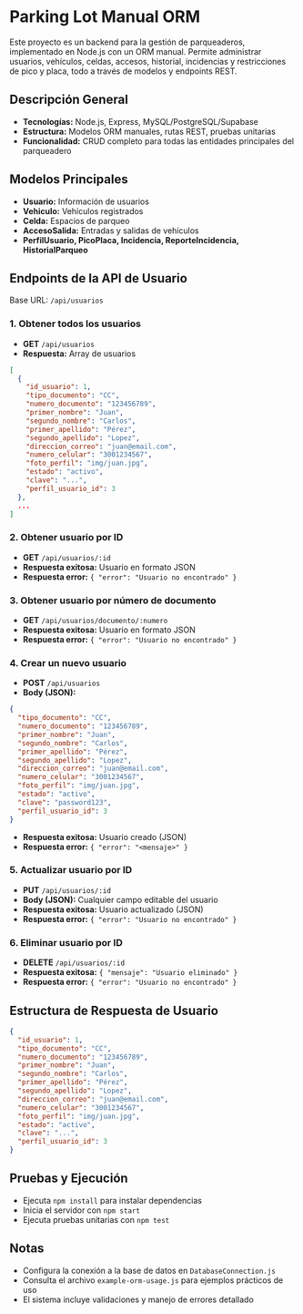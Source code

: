 # Parking Lot Manual ORM

Este proyecto es un backend para la gestión de parqueaderos, implementado en Node.js con un ORM manual. Permite administrar usuarios, vehículos, celdas, accesos, historial, incidencias y restricciones de pico y placa, todo a través de modelos y endpoints REST.

## Descripción General
- **Tecnologías:** Node.js, Express, MySQL/PostgreSQL/Supabase
- **Estructura:** Modelos ORM manuales, rutas REST, pruebas unitarias
- **Funcionalidad:** CRUD completo para todas las entidades principales del parqueadero

## Modelos Principales
- **Usuario:** Información de usuarios
- **Vehiculo:** Vehículos registrados
- **Celda:** Espacios de parqueo
- **AccesoSalida:** Entradas y salidas de vehículos
- **PerfilUsuario, PicoPlaca, Incidencia, ReporteIncidencia, HistorialParqueo**

## Endpoints de la API de Usuario
Base URL: `/api/usuarios`

### 1. Obtener todos los usuarios
- **GET** `/api/usuarios`
- **Respuesta:** Array de usuarios
```json
[
  {
    "id_usuario": 1,
    "tipo_documento": "CC",
    "numero_documento": "123456789",
    "primer_nombre": "Juan",
    "segundo_nombre": "Carlos",
    "primer_apellido": "Pérez",
    "segundo_apellido": "Lopez",
    "direccion_correo": "juan@email.com",
    "numero_celular": "3001234567",
    "foto_perfil": "img/juan.jpg",
    "estado": "activo",
    "clave": "...",
    "perfil_usuario_id": 3
  },
  ...
]
```

### 2. Obtener usuario por ID
- **GET** `/api/usuarios/:id`
- **Respuesta exitosa:** Usuario en formato JSON
- **Respuesta error:** `{ "error": "Usuario no encontrado" }`

### 3. Obtener usuario por número de documento
- **GET** `/api/usuarios/documento/:numero`
- **Respuesta exitosa:** Usuario en formato JSON
- **Respuesta error:** `{ "error": "Usuario no encontrado" }`

### 4. Crear un nuevo usuario
- **POST** `/api/usuarios`
- **Body (JSON):**
```json
{
  "tipo_documento": "CC",
  "numero_documento": "123456789",
  "primer_nombre": "Juan",
  "segundo_nombre": "Carlos",
  "primer_apellido": "Pérez",
  "segundo_apellido": "Lopez",
  "direccion_correo": "juan@email.com",
  "numero_celular": "3001234567",
  "foto_perfil": "img/juan.jpg",
  "estado": "activo",
  "clave": "password123",
  "perfil_usuario_id": 3
}
```
- **Respuesta exitosa:** Usuario creado (JSON)
- **Respuesta error:** `{ "error": "<mensaje>" }`

### 5. Actualizar usuario por ID
- **PUT** `/api/usuarios/:id`
- **Body (JSON):** Cualquier campo editable del usuario
- **Respuesta exitosa:** Usuario actualizado (JSON)
- **Respuesta error:** `{ "error": "Usuario no encontrado" }`

### 6. Eliminar usuario por ID
- **DELETE** `/api/usuarios/:id`
- **Respuesta exitosa:** `{ "mensaje": "Usuario eliminado" }`
- **Respuesta error:** `{ "error": "Usuario no encontrado" }`

## Estructura de Respuesta de Usuario
```json
{
  "id_usuario": 1,
  "tipo_documento": "CC",
  "numero_documento": "123456789",
  "primer_nombre": "Juan",
  "segundo_nombre": "Carlos",
  "primer_apellido": "Pérez",
  "segundo_apellido": "Lopez",
  "direccion_correo": "juan@email.com",
  "numero_celular": "3001234567",
  "foto_perfil": "img/juan.jpg",
  "estado": "activo",
  "clave": "...",
  "perfil_usuario_id": 3
}
```

## Pruebas y Ejecución
- Ejecuta `npm install` para instalar dependencias
- Inicia el servidor con `npm start`
- Ejecuta pruebas unitarias con `npm test`

## Notas
- Configura la conexión a la base de datos en `DatabaseConnection.js`
- Consulta el archivo `example-orm-usage.js` para ejemplos prácticos de uso
- El sistema incluye validaciones y manejo de errores detallado
